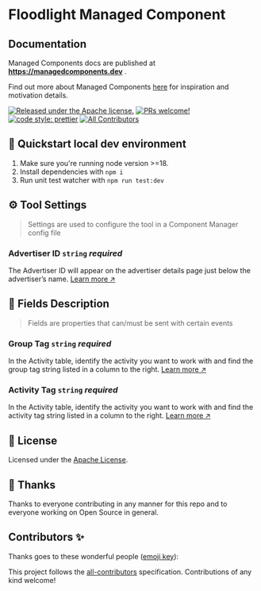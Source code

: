# Floodlight Managed Component

## Documentation

Managed Components docs are published at **https://managedcomponents.dev** .

Find out more about Managed Components [here](https://blog.cloudflare.com/zaraz-open-source-managed-components-and-webcm/) for inspiration and motivation details.

[![Released under the Apache license.](https://img.shields.io/badge/license-apache-blue.svg)](./LICENSE)
[![PRs welcome!](https://img.shields.io/badge/PRs-welcome-brightgreen.svg)](./CONTRIBUTING.md)
[![code style: prettier](https://img.shields.io/badge/code_style-prettier-ff69b4.svg?style=flat-square)](https://github.com/prettier/prettier)
[![All Contributors](https://img.shields.io/github/all-contributors/managed-components/snapchat?color=ee8449&style=flat-square)](#contributors)

## 🚀 Quickstart local dev environment

1. Make sure you're running node version >=18.
2. Install dependencies with `npm i`
3. Run unit test watcher with `npm run test:dev`

## ⚙️ Tool Settings

> Settings are used to configure the tool in a Component Manager config file

### Advertiser ID `string` _required_

The Advertiser ID will appear on the advertiser details page just below the advertiser’s name. [Learn more ↗](https://support.google.com/tagmanager/answer/6107168)

## 🧱 Fields Description

> Fields are properties that can/must be sent with certain events

### Group Tag `string` _required_

In the Activity table, identify the activity you want to work with and find the group tag string listed in a column to the right. [Learn more ↗](https://support.google.com/tagmanager/answer/6107168)

### Activity Tag `string` _required_

In the Activity table, identify the activity you want to work with and find the activity tag string listed in a column to the right. [Learn more ↗](https://support.google.com/tagmanager/answer/6107168)

## 📝 License

Licensed under the [Apache License](./LICENSE).

## 💜 Thanks

Thanks to everyone contributing in any manner for this repo and to everyone working on Open Source in general.

## Contributors ✨

Thanks goes to these wonderful people ([emoji key](https://allcontributors.org/docs/en/emoji-key)):

<!-- ALL-CONTRIBUTORS-LIST:START - Do not remove or modify this section -->
<!-- prettier-ignore-start -->
<!-- markdownlint-disable -->

<!-- markdownlint-restore -->
<!-- prettier-ignore-end -->

<!-- ALL-CONTRIBUTORS-LIST:END -->

This project follows the [all-contributors](https://github.com/all-contributors/all-contributors) specification. Contributions of any kind welcome!